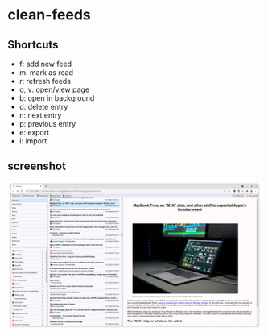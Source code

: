 # clean-feeds
## Shortcuts
- f: add new feed
- m: mark as read
- r: refresh feeds
- o, v: open/view page
- b: open in background
- d: delete entry
- n: next entry
- p: previous entry
- e: export
- i: import
## screenshot
![screenshot](ss.png)
